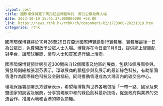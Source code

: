 ```yaml
---
layout: post
title: 國際環保博覽下周四起亞博館舉行　周日公眾免費入場
date: 2023-10-19 15:45:37.000000000 +08:00
link: https://news.rthk.hk/rthk/ch/component/k2/1723900-20231019.htm
categories: rthk
---
```


國際環保博覽將於10月26至29日在亞洲國際博覽館舉行實體展，實體展最後一日為公眾日，免費開放予公眾人士入場。博覽亦在今日至11月6日，提供網上智能配對平台，讓環球展商、業界人士和買家進行線上洽商。

國際環保博覽預計吸引近300間來自12個國家及地區的展商，包括16個展團參與。貿發局副總裁張淑芬表示，環球展商的積極參與及展示的最新綠色科技，有助鞏固香港作為國際綠色科技及金融樞紐，同時推動香港成為大灣區內的碳交易中心。

環境保護署副署長方健華表示，希望藉博覽向世界各地包括「一帶一路」國家及東盟國家的訪客及展商，分享實現碳中和的綠色創科最新技術，促進政府與業界的交流合作，推廣內地和香港的綠色商機。
